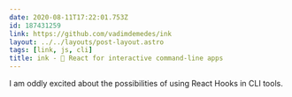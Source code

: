```yaml
---
date: 2020-08-11T17:22:01.753Z
id: 187431259
link: https://github.com/vadimdemedes/ink
layout: ../../layouts/post-layout.astro
tags: [link, js, cli]
title: ink - 🌈 React for interactive command-line apps
---
```


I am oddly excited about the possibilities of using React Hooks in CLI tools.
